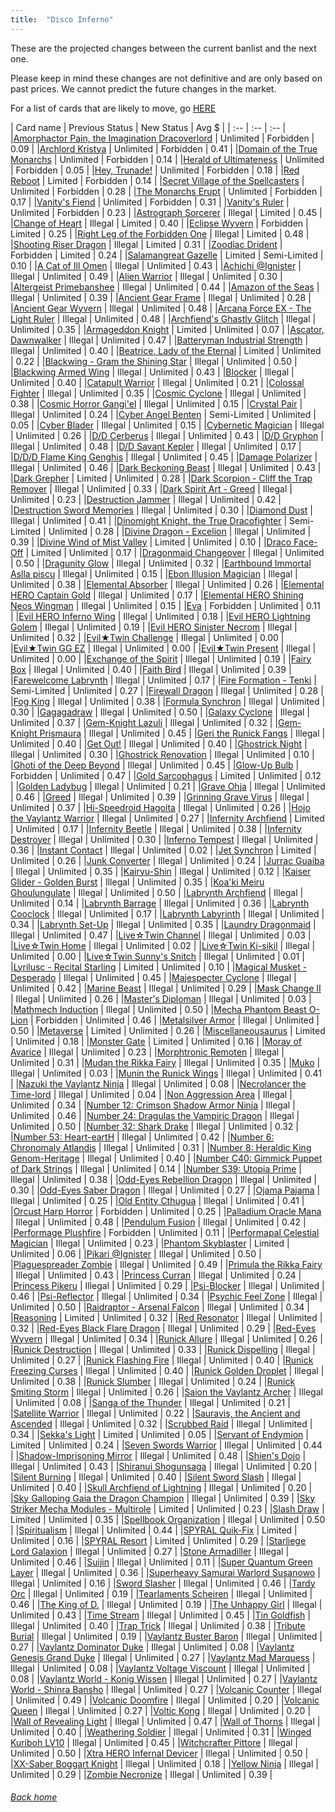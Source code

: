```yaml
---
title:  "Disco Inferno"
---
```


These are the projected changes between the current banlist and the next one.

Please keep in mind these changes are not definitive and are only based on past prices. We cannot predict the future changes in the market.

For a list of cards that are likely to move, go [HERE](closeprices)

| Card name | Previous Status | New Status | Avg $ |
| :-- | :-- | :-- |
|[Amorphactor Pain, the Imagination Dracoverlord](https://db.ygoprodeck.com/card/?search=Amorphactor%20Pain,%20the%20Imagination%20Dracoverlord) | Unlimited | Forbidden | 0.09 |
|[Archlord Kristya](https://db.ygoprodeck.com/card/?search=Archlord%20Kristya) | Unlimited | Forbidden | 0.41 |
|[Domain of the True Monarchs](https://db.ygoprodeck.com/card/?search=Domain%20of%20the%20True%20Monarchs) | Unlimited | Forbidden | 0.14 |
|[Herald of Ultimateness](https://db.ygoprodeck.com/card/?search=Herald%20of%20Ultimateness) | Unlimited | Forbidden | 0.05 |
|[Hey, Trunade!](https://db.ygoprodeck.com/card/?search=Hey,%20Trunade!) | Unlimited | Forbidden | 0.18 |
|[Red Reboot](https://db.ygoprodeck.com/card/?search=Red%20Reboot) | Limited | Forbidden | 0.14 |
|[Secret Village of the Spellcasters](https://db.ygoprodeck.com/card/?search=Secret%20Village%20of%20the%20Spellcasters) | Unlimited | Forbidden | 0.28 |
|[The Monarchs Erupt](https://db.ygoprodeck.com/card/?search=The%20Monarchs%20Erupt) | Unlimited | Forbidden | 0.17 |
|[Vanity's Fiend](https://db.ygoprodeck.com/card/?search=Vanity's%20Fiend) | Unlimited | Forbidden | 0.31 |
|[Vanity's Ruler](https://db.ygoprodeck.com/card/?search=Vanity's%20Ruler) | Unlimited | Forbidden | 0.23 |
|[Astrograph Sorcerer](https://db.ygoprodeck.com/card/?search=Astrograph%20Sorcerer) | Illegal | Limited | 0.45 |
|[Change of Heart](https://db.ygoprodeck.com/card/?search=Change%20of%20Heart) | Illegal | Limited | 0.40 |
|[Eclipse Wyvern](https://db.ygoprodeck.com/card/?search=Eclipse%20Wyvern) | Forbidden | Limited | 0.25 |
|[Right Leg of the Forbidden One](https://db.ygoprodeck.com/card/?search=Right%20Leg%20of%20the%20Forbidden%20One) | Illegal | Limited | 0.48 |
|[Shooting Riser Dragon](https://db.ygoprodeck.com/card/?search=Shooting%20Riser%20Dragon) | Illegal | Limited | 0.31 |
|[Zoodiac Drident](https://db.ygoprodeck.com/card/?search=Zoodiac%20Drident) | Forbidden | Limited | 0.24 |
|[Salamangreat Gazelle](https://db.ygoprodeck.com/card/?search=Salamangreat%20Gazelle) | Limited | Semi-Limited | 0.10 |
|[A Cat of Ill Omen](https://db.ygoprodeck.com/card/?search=A%20Cat%20of%20Ill%20Omen) | Illegal | Unlimited | 0.43 |
|[Achichi @Ignister](https://db.ygoprodeck.com/card/?search=Achichi%20@Ignister) | Illegal | Unlimited | 0.49 |
|[Alien Warrior](https://db.ygoprodeck.com/card/?search=Alien%20Warrior) | Illegal | Unlimited | 0.30 |
|[Altergeist Primebanshee](https://db.ygoprodeck.com/card/?search=Altergeist%20Primebanshee) | Illegal | Unlimited | 0.44 |
|[Amazon of the Seas](https://db.ygoprodeck.com/card/?search=Amazon%20of%20the%20Seas) | Illegal | Unlimited | 0.39 |
|[Ancient Gear Frame](https://db.ygoprodeck.com/card/?search=Ancient%20Gear%20Frame) | Illegal | Unlimited | 0.28 |
|[Ancient Gear Wyvern](https://db.ygoprodeck.com/card/?search=Ancient%20Gear%20Wyvern) | Illegal | Unlimited | 0.48 |
|[Arcana Force EX - The Light Ruler](https://db.ygoprodeck.com/card/?search=Arcana%20Force%20EX%20-%20The%20Light%20Ruler) | Illegal | Unlimited | 0.48 |
|[Archfiend's Ghastly Glitch](https://db.ygoprodeck.com/card/?search=Archfiend's%20Ghastly%20Glitch) | Illegal | Unlimited | 0.35 |
|[Armageddon Knight](https://db.ygoprodeck.com/card/?search=Armageddon%20Knight) | Limited | Unlimited | 0.07 |
|[Ascator, Dawnwalker](https://db.ygoprodeck.com/card/?search=Ascator,%20Dawnwalker) | Illegal | Unlimited | 0.47 |
|[Batteryman Industrial Strength](https://db.ygoprodeck.com/card/?search=Batteryman%20Industrial%20Strength) | Illegal | Unlimited | 0.40 |
|[Beatrice, Lady of the Eternal](https://db.ygoprodeck.com/card/?search=Beatrice,%20Lady%20of%20the%20Eternal) | Limited | Unlimited | 0.22 |
|[Blackwing - Gram the Shining Star](https://db.ygoprodeck.com/card/?search=Blackwing%20-%20Gram%20the%20Shining%20Star) | Illegal | Unlimited | 0.50 |
|[Blackwing Armed Wing](https://db.ygoprodeck.com/card/?search=Blackwing%20Armed%20Wing) | Illegal | Unlimited | 0.43 |
|[Blocker](https://db.ygoprodeck.com/card/?search=Blocker) | Illegal | Unlimited | 0.40 |
|[Catapult Warrior](https://db.ygoprodeck.com/card/?search=Catapult%20Warrior) | Illegal | Unlimited | 0.21 |
|[Colossal Fighter](https://db.ygoprodeck.com/card/?search=Colossal%20Fighter) | Illegal | Unlimited | 0.35 |
|[Cosmic Cyclone](https://db.ygoprodeck.com/card/?search=Cosmic%20Cyclone) | Illegal | Unlimited | 0.38 |
|[Cosmic Horror Gangi'el](https://db.ygoprodeck.com/card/?search=Cosmic%20Horror%20Gangi'el) | Illegal | Unlimited | 0.15 |
|[Crystal Pair](https://db.ygoprodeck.com/card/?search=Crystal%20Pair) | Illegal | Unlimited | 0.24 |
|[Cyber Angel Benten](https://db.ygoprodeck.com/card/?search=Cyber%20Angel%20Benten) | Semi-Limited | Unlimited | 0.05 |
|[Cyber Blader](https://db.ygoprodeck.com/card/?search=Cyber%20Blader) | Illegal | Unlimited | 0.15 |
|[Cybernetic Magician](https://db.ygoprodeck.com/card/?search=Cybernetic%20Magician) | Illegal | Unlimited | 0.26 |
|[D/D Cerberus](https://db.ygoprodeck.com/card/?search=D/D%20Cerberus) | Illegal | Unlimited | 0.43 |
|[D/D Gryphon](https://db.ygoprodeck.com/card/?search=D/D%20Gryphon) | Illegal | Unlimited | 0.48 |
|[D/D Savant Kepler](https://db.ygoprodeck.com/card/?search=D/D%20Savant%20Kepler) | Illegal | Unlimited | 0.17 |
|[D/D/D Flame King Genghis](https://db.ygoprodeck.com/card/?search=D/D/D%20Flame%20King%20Genghis) | Illegal | Unlimited | 0.45 |
|[Damage Polarizer](https://db.ygoprodeck.com/card/?search=Damage%20Polarizer) | Illegal | Unlimited | 0.46 |
|[Dark Beckoning Beast](https://db.ygoprodeck.com/card/?search=Dark%20Beckoning%20Beast) | Illegal | Unlimited | 0.43 |
|[Dark Grepher](https://db.ygoprodeck.com/card/?search=Dark%20Grepher) | Limited | Unlimited | 0.28 |
|[Dark Scorpion - Cliff the Trap Remover](https://db.ygoprodeck.com/card/?search=Dark%20Scorpion%20-%20Cliff%20the%20Trap%20Remover) | Illegal | Unlimited | 0.33 |
|[Dark Spirit Art - Greed](https://db.ygoprodeck.com/card/?search=Dark%20Spirit%20Art%20-%20Greed) | Illegal | Unlimited | 0.23 |
|[Destruction Jammer](https://db.ygoprodeck.com/card/?search=Destruction%20Jammer) | Illegal | Unlimited | 0.42 |
|[Destruction Sword Memories](https://db.ygoprodeck.com/card/?search=Destruction%20Sword%20Memories) | Illegal | Unlimited | 0.30 |
|[Diamond Dust](https://db.ygoprodeck.com/card/?search=Diamond%20Dust) | Illegal | Unlimited | 0.41 |
|[Dinomight Knight, the True Dracofighter](https://db.ygoprodeck.com/card/?search=Dinomight%20Knight,%20the%20True%20Dracofighter) | Semi-Limited | Unlimited | 0.28 |
|[Divine Dragon - Excelion](https://db.ygoprodeck.com/card/?search=Divine%20Dragon%20-%20Excelion) | Illegal | Unlimited | 0.39 |
|[Divine Wind of Mist Valley](https://db.ygoprodeck.com/card/?search=Divine%20Wind%20of%20Mist%20Valley) | Limited | Unlimited | 0.10 |
|[Draco Face-Off](https://db.ygoprodeck.com/card/?search=Draco%20Face-Off) | Limited | Unlimited | 0.17 |
|[Dragonmaid Changeover](https://db.ygoprodeck.com/card/?search=Dragonmaid%20Changeover) | Illegal | Unlimited | 0.50 |
|[Dragunity Glow](https://db.ygoprodeck.com/card/?search=Dragunity%20Glow) | Illegal | Unlimited | 0.32 |
|[Earthbound Immortal Aslla piscu](https://db.ygoprodeck.com/card/?search=Earthbound%20Immortal%20Aslla%20piscu) | Illegal | Unlimited | 0.15 |
|[Ebon Illusion Magician](https://db.ygoprodeck.com/card/?search=Ebon%20Illusion%20Magician) | Illegal | Unlimited | 0.38 |
|[Elemental Absorber](https://db.ygoprodeck.com/card/?search=Elemental%20Absorber) | Illegal | Unlimited | 0.26 |
|[Elemental HERO Captain Gold](https://db.ygoprodeck.com/card/?search=Elemental%20HERO%20Captain%20Gold) | Illegal | Unlimited | 0.17 |
|[Elemental HERO Shining Neos Wingman](https://db.ygoprodeck.com/card/?search=Elemental%20HERO%20Shining%20Neos%20Wingman) | Illegal | Unlimited | 0.15 |
|[Eva](https://db.ygoprodeck.com/card/?search=Eva) | Forbidden | Unlimited | 0.11 |
|[Evil HERO Inferno Wing](https://db.ygoprodeck.com/card/?search=Evil%20HERO%20Inferno%20Wing) | Illegal | Unlimited | 0.18 |
|[Evil HERO Lightning Golem](https://db.ygoprodeck.com/card/?search=Evil%20HERO%20Lightning%20Golem) | Illegal | Unlimited | 0.19 |
|[Evil HERO Sinister Necrom](https://db.ygoprodeck.com/card/?search=Evil%20HERO%20Sinister%20Necrom) | Illegal | Unlimited | 0.32 |
|[Evil★Twin Challenge](https://db.ygoprodeck.com/card/?search=Evil★Twin%20Challenge) | Illegal | Unlimited | 0.00 |
|[Evil★Twin GG EZ](https://db.ygoprodeck.com/card/?search=Evil★Twin%20GG%20EZ) | Illegal | Unlimited | 0.00 |
|[Evil★Twin Present](https://db.ygoprodeck.com/card/?search=Evil★Twin%20Present) | Illegal | Unlimited | 0.00 |
|[Exchange of the Spirit](https://db.ygoprodeck.com/card/?search=Exchange%20of%20the%20Spirit) | Illegal | Unlimited | 0.19 |
|[Fairy Box](https://db.ygoprodeck.com/card/?search=Fairy%20Box) | Illegal | Unlimited | 0.40 |
|[Faith Bird](https://db.ygoprodeck.com/card/?search=Faith%20Bird) | Illegal | Unlimited | 0.39 |
|[Farewelcome Labrynth](https://db.ygoprodeck.com/card/?search=Farewelcome%20Labrynth) | Illegal | Unlimited | 0.17 |
|[Fire Formation - Tenki](https://db.ygoprodeck.com/card/?search=Fire%20Formation%20-%20Tenki) | Semi-Limited | Unlimited | 0.27 |
|[Firewall Dragon](https://db.ygoprodeck.com/card/?search=Firewall%20Dragon) | Illegal | Unlimited | 0.28 |
|[Fog King](https://db.ygoprodeck.com/card/?search=Fog%20King) | Illegal | Unlimited | 0.38 |
|[Formula Synchron](https://db.ygoprodeck.com/card/?search=Formula%20Synchron) | Illegal | Unlimited | 0.30 |
|[Gagagadraw](https://db.ygoprodeck.com/card/?search=Gagagadraw) | Illegal | Unlimited | 0.50 |
|[Galaxy Cyclone](https://db.ygoprodeck.com/card/?search=Galaxy%20Cyclone) | Illegal | Unlimited | 0.37 |
|[Gem-Knight Lazuli](https://db.ygoprodeck.com/card/?search=Gem-Knight%20Lazuli) | Illegal | Unlimited | 0.32 |
|[Gem-Knight Prismaura](https://db.ygoprodeck.com/card/?search=Gem-Knight%20Prismaura) | Illegal | Unlimited | 0.45 |
|[Geri the Runick Fangs](https://db.ygoprodeck.com/card/?search=Geri%20the%20Runick%20Fangs) | Illegal | Unlimited | 0.40 |
|[Get Out!](https://db.ygoprodeck.com/card/?search=Get%20Out!) | Illegal | Unlimited | 0.40 |
|[Ghostrick Night](https://db.ygoprodeck.com/card/?search=Ghostrick%20Night) | Illegal | Unlimited | 0.30 |
|[Ghostrick Renovation](https://db.ygoprodeck.com/card/?search=Ghostrick%20Renovation) | Illegal | Unlimited | 0.10 |
|[Ghoti of the Deep Beyond](https://db.ygoprodeck.com/card/?search=Ghoti%20of%20the%20Deep%20Beyond) | Illegal | Unlimited | 0.45 |
|[Glow-Up Bulb](https://db.ygoprodeck.com/card/?search=Glow-Up%20Bulb) | Forbidden | Unlimited | 0.47 |
|[Gold Sarcophagus](https://db.ygoprodeck.com/card/?search=Gold%20Sarcophagus) | Limited | Unlimited | 0.12 |
|[Golden Ladybug](https://db.ygoprodeck.com/card/?search=Golden%20Ladybug) | Illegal | Unlimited | 0.21 |
|[Grave Ohja](https://db.ygoprodeck.com/card/?search=Grave%20Ohja) | Illegal | Unlimited | 0.46 |
|[Greed](https://db.ygoprodeck.com/card/?search=Greed) | Illegal | Unlimited | 0.39 |
|[Grinning Grave Virus](https://db.ygoprodeck.com/card/?search=Grinning%20Grave%20Virus) | Illegal | Unlimited | 0.37 |
|[Hi-Speedroid Hagoita](https://db.ygoprodeck.com/card/?search=Hi-Speedroid%20Hagoita) | Illegal | Unlimited | 0.26 |
|[Hojo the Vaylantz Warrior](https://db.ygoprodeck.com/card/?search=Hojo%20the%20Vaylantz%20Warrior) | Illegal | Unlimited | 0.27 |
|[Infernity Archfiend](https://db.ygoprodeck.com/card/?search=Infernity%20Archfiend) | Limited | Unlimited | 0.17 |
|[Infernity Beetle](https://db.ygoprodeck.com/card/?search=Infernity%20Beetle) | Illegal | Unlimited | 0.38 |
|[Infernity Destroyer](https://db.ygoprodeck.com/card/?search=Infernity%20Destroyer) | Illegal | Unlimited | 0.30 |
|[Inferno Tempest](https://db.ygoprodeck.com/card/?search=Inferno%20Tempest) | Illegal | Unlimited | 0.36 |
|[Instant Contact](https://db.ygoprodeck.com/card/?search=Instant%20Contact) | Illegal | Unlimited | 0.02 |
|[Jet Synchron](https://db.ygoprodeck.com/card/?search=Jet%20Synchron) | Limited | Unlimited | 0.26 |
|[Junk Converter](https://db.ygoprodeck.com/card/?search=Junk%20Converter) | Illegal | Unlimited | 0.24 |
|[Jurrac Guaiba](https://db.ygoprodeck.com/card/?search=Jurrac%20Guaiba) | Illegal | Unlimited | 0.35 |
|[Kairyu-Shin](https://db.ygoprodeck.com/card/?search=Kairyu-Shin) | Illegal | Unlimited | 0.12 |
|[Kaiser Glider - Golden Burst](https://db.ygoprodeck.com/card/?search=Kaiser%20Glider%20-%20Golden%20Burst) | Illegal | Unlimited | 0.35 |
|[Koa'ki Meiru Ghoulungulate](https://db.ygoprodeck.com/card/?search=Koa'ki%20Meiru%20Ghoulungulate) | Illegal | Unlimited | 0.50 |
|[Labrynth Archfiend](https://db.ygoprodeck.com/card/?search=Labrynth%20Archfiend) | Illegal | Unlimited | 0.14 |
|[Labrynth Barrage](https://db.ygoprodeck.com/card/?search=Labrynth%20Barrage) | Illegal | Unlimited | 0.36 |
|[Labrynth Cooclock](https://db.ygoprodeck.com/card/?search=Labrynth%20Cooclock) | Illegal | Unlimited | 0.17 |
|[Labrynth Labyrinth](https://db.ygoprodeck.com/card/?search=Labrynth%20Labyrinth) | Illegal | Unlimited | 0.34 |
|[Labrynth Set-Up](https://db.ygoprodeck.com/card/?search=Labrynth%20Set-Up) | Illegal | Unlimited | 0.35 |
|[Laundry Dragonmaid](https://db.ygoprodeck.com/card/?search=Laundry%20Dragonmaid) | Illegal | Unlimited | 0.47 |
|[Live☆Twin Channel](https://db.ygoprodeck.com/card/?search=Live☆Twin%20Channel) | Illegal | Unlimited | 0.03 |
|[Live☆Twin Home](https://db.ygoprodeck.com/card/?search=Live☆Twin%20Home) | Illegal | Unlimited | 0.02 |
|[Live☆Twin Ki-sikil](https://db.ygoprodeck.com/card/?search=Live☆Twin%20Ki-sikil) | Illegal | Unlimited | 0.00 |
|[Live☆Twin Sunny's Snitch](https://db.ygoprodeck.com/card/?search=Live☆Twin%20Sunny's%20Snitch) | Illegal | Unlimited | 0.01 |
|[Lyrilusc - Recital Starling](https://db.ygoprodeck.com/card/?search=Lyrilusc%20-%20Recital%20Starling) | Limited | Unlimited | 0.10 |
|[Magical Musket - Desperado](https://db.ygoprodeck.com/card/?search=Magical%20Musket%20-%20Desperado) | Illegal | Unlimited | 0.45 |
|[Majespecter Cyclone](https://db.ygoprodeck.com/card/?search=Majespecter%20Cyclone) | Illegal | Unlimited | 0.42 |
|[Marine Beast](https://db.ygoprodeck.com/card/?search=Marine%20Beast) | Illegal | Unlimited | 0.29 |
|[Mask Change II](https://db.ygoprodeck.com/card/?search=Mask%20Change%20II) | Illegal | Unlimited | 0.26 |
|[Master's Diploman](https://db.ygoprodeck.com/card/?search=Master's%20Diploman) | Illegal | Unlimited | 0.03 |
|[Mathmech Induction](https://db.ygoprodeck.com/card/?search=Mathmech%20Induction) | Illegal | Unlimited | 0.50 |
|[Mecha Phantom Beast O-Lion](https://db.ygoprodeck.com/card/?search=Mecha%20Phantom%20Beast%20O-Lion) | Forbidden | Unlimited | 0.46 |
|[Metalsilver Armor](https://db.ygoprodeck.com/card/?search=Metalsilver%20Armor) | Illegal | Unlimited | 0.50 |
|[Metaverse](https://db.ygoprodeck.com/card/?search=Metaverse) | Limited | Unlimited | 0.26 |
|[Miscellaneousaurus](https://db.ygoprodeck.com/card/?search=Miscellaneousaurus) | Limited | Unlimited | 0.18 |
|[Monster Gate](https://db.ygoprodeck.com/card/?search=Monster%20Gate) | Limited | Unlimited | 0.16 |
|[Moray of Avarice](https://db.ygoprodeck.com/card/?search=Moray%20of%20Avarice) | Illegal | Unlimited | 0.23 |
|[Morphtronic Remoten](https://db.ygoprodeck.com/card/?search=Morphtronic%20Remoten) | Illegal | Unlimited | 0.31 |
|[Mudan the Rikka Fairy](https://db.ygoprodeck.com/card/?search=Mudan%20the%20Rikka%20Fairy) | Illegal | Unlimited | 0.35 |
|[Muko](https://db.ygoprodeck.com/card/?search=Muko) | Illegal | Unlimited | 0.03 |
|[Munin the Runick Wings](https://db.ygoprodeck.com/card/?search=Munin%20the%20Runick%20Wings) | Illegal | Unlimited | 0.41 |
|[Nazuki the Vaylantz Ninja](https://db.ygoprodeck.com/card/?search=Nazuki%20the%20Vaylantz%20Ninja) | Illegal | Unlimited | 0.08 |
|[Necrolancer the Time-lord](https://db.ygoprodeck.com/card/?search=Necrolancer%20the%20Time-lord) | Illegal | Unlimited | 0.04 |
|[Non Aggression Area](https://db.ygoprodeck.com/card/?search=Non%20Aggression%20Area) | Illegal | Unlimited | 0.34 |
|[Number 12: Crimson Shadow Armor Ninja](https://db.ygoprodeck.com/card/?search=Number%2012:%20Crimson%20Shadow%20Armor%20Ninja) | Illegal | Unlimited | 0.46 |
|[Number 24: Dragulas the Vampiric Dragon](https://db.ygoprodeck.com/card/?search=Number%2024:%20Dragulas%20the%20Vampiric%20Dragon) | Illegal | Unlimited | 0.50 |
|[Number 32: Shark Drake](https://db.ygoprodeck.com/card/?search=Number%2032:%20Shark%20Drake) | Illegal | Unlimited | 0.32 |
|[Number 53: Heart-eartH](https://db.ygoprodeck.com/card/?search=Number%2053:%20Heart-eartH) | Illegal | Unlimited | 0.42 |
|[Number 6: Chronomaly Atlandis](https://db.ygoprodeck.com/card/?search=Number%206:%20Chronomaly%20Atlandis) | Illegal | Unlimited | 0.31 |
|[Number 8: Heraldic King Genom-Heritage](https://db.ygoprodeck.com/card/?search=Number%208:%20Heraldic%20King%20Genom-Heritage) | Illegal | Unlimited | 0.40 |
|[Number C40: Gimmick Puppet of Dark Strings](https://db.ygoprodeck.com/card/?search=Number%20C40:%20Gimmick%20Puppet%20of%20Dark%20Strings) | Illegal | Unlimited | 0.14 |
|[Number S39: Utopia Prime](https://db.ygoprodeck.com/card/?search=Number%20S39:%20Utopia%20Prime) | Illegal | Unlimited | 0.38 |
|[Odd-Eyes Rebellion Dragon](https://db.ygoprodeck.com/card/?search=Odd-Eyes%20Rebellion%20Dragon) | Illegal | Unlimited | 0.30 |
|[Odd-Eyes Saber Dragon](https://db.ygoprodeck.com/card/?search=Odd-Eyes%20Saber%20Dragon) | Illegal | Unlimited | 0.27 |
|[Ojama Pajama](https://db.ygoprodeck.com/card/?search=Ojama%20Pajama) | Illegal | Unlimited | 0.25 |
|[Old Entity Cthugua](https://db.ygoprodeck.com/card/?search=Old%20Entity%20Cthugua) | Illegal | Unlimited | 0.41 |
|[Orcust Harp Horror](https://db.ygoprodeck.com/card/?search=Orcust%20Harp%20Horror) | Forbidden | Unlimited | 0.25 |
|[Palladium Oracle Mana](https://db.ygoprodeck.com/card/?search=Palladium%20Oracle%20Mana) | Illegal | Unlimited | 0.48 |
|[Pendulum Fusion](https://db.ygoprodeck.com/card/?search=Pendulum%20Fusion) | Illegal | Unlimited | 0.42 |
|[Performage Plushfire](https://db.ygoprodeck.com/card/?search=Performage%20Plushfire) | Forbidden | Unlimited | 0.11 |
|[Performapal Celestial Magician](https://db.ygoprodeck.com/card/?search=Performapal%20Celestial%20Magician) | Illegal | Unlimited | 0.23 |
|[Phantom Skyblaster](https://db.ygoprodeck.com/card/?search=Phantom%20Skyblaster) | Limited | Unlimited | 0.06 |
|[Pikari @Ignister](https://db.ygoprodeck.com/card/?search=Pikari%20@Ignister) | Illegal | Unlimited | 0.50 |
|[Plaguespreader Zombie](https://db.ygoprodeck.com/card/?search=Plaguespreader%20Zombie) | Illegal | Unlimited | 0.49 |
|[Primula the Rikka Fairy](https://db.ygoprodeck.com/card/?search=Primula%20the%20Rikka%20Fairy) | Illegal | Unlimited | 0.43 |
|[Princess Curran](https://db.ygoprodeck.com/card/?search=Princess%20Curran) | Illegal | Unlimited | 0.24 |
|[Princess Pikeru](https://db.ygoprodeck.com/card/?search=Princess%20Pikeru) | Illegal | Unlimited | 0.29 |
|[Psi-Blocker](https://db.ygoprodeck.com/card/?search=Psi-Blocker) | Illegal | Unlimited | 0.46 |
|[Psi-Reflector](https://db.ygoprodeck.com/card/?search=Psi-Reflector) | Illegal | Unlimited | 0.34 |
|[Psychic Feel Zone](https://db.ygoprodeck.com/card/?search=Psychic%20Feel%20Zone) | Illegal | Unlimited | 0.50 |
|[Raidraptor - Arsenal Falcon](https://db.ygoprodeck.com/card/?search=Raidraptor%20-%20Arsenal%20Falcon) | Illegal | Unlimited | 0.34 |
|[Reasoning](https://db.ygoprodeck.com/card/?search=Reasoning) | Limited | Unlimited | 0.32 |
|[Red Resonator](https://db.ygoprodeck.com/card/?search=Red%20Resonator) | Illegal | Unlimited | 0.32 |
|[Red-Eyes Black Flare Dragon](https://db.ygoprodeck.com/card/?search=Red-Eyes%20Black%20Flare%20Dragon) | Illegal | Unlimited | 0.29 |
|[Red-Eyes Wyvern](https://db.ygoprodeck.com/card/?search=Red-Eyes%20Wyvern) | Illegal | Unlimited | 0.34 |
|[Runick Allure](https://db.ygoprodeck.com/card/?search=Runick%20Allure) | Illegal | Unlimited | 0.26 |
|[Runick Destruction](https://db.ygoprodeck.com/card/?search=Runick%20Destruction) | Illegal | Unlimited | 0.33 |
|[Runick Dispelling](https://db.ygoprodeck.com/card/?search=Runick%20Dispelling) | Illegal | Unlimited | 0.27 |
|[Runick Flashing Fire](https://db.ygoprodeck.com/card/?search=Runick%20Flashing%20Fire) | Illegal | Unlimited | 0.40 |
|[Runick Freezing Curses](https://db.ygoprodeck.com/card/?search=Runick%20Freezing%20Curses) | Illegal | Unlimited | 0.40 |
|[Runick Golden Droplet](https://db.ygoprodeck.com/card/?search=Runick%20Golden%20Droplet) | Illegal | Unlimited | 0.38 |
|[Runick Slumber](https://db.ygoprodeck.com/card/?search=Runick%20Slumber) | Illegal | Unlimited | 0.24 |
|[Runick Smiting Storm](https://db.ygoprodeck.com/card/?search=Runick%20Smiting%20Storm) | Illegal | Unlimited | 0.26 |
|[Saion the Vaylantz Archer](https://db.ygoprodeck.com/card/?search=Saion%20the%20Vaylantz%20Archer) | Illegal | Unlimited | 0.08 |
|[Sanga of the Thunder](https://db.ygoprodeck.com/card/?search=Sanga%20of%20the%20Thunder) | Illegal | Unlimited | 0.21 |
|[Satellite Warrior](https://db.ygoprodeck.com/card/?search=Satellite%20Warrior) | Illegal | Unlimited | 0.22 |
|[Sauravis, the Ancient and Ascended](https://db.ygoprodeck.com/card/?search=Sauravis,%20the%20Ancient%20and%20Ascended) | Illegal | Unlimited | 0.32 |
|[Scrubbed Raid](https://db.ygoprodeck.com/card/?search=Scrubbed%20Raid) | Illegal | Unlimited | 0.34 |
|[Sekka's Light](https://db.ygoprodeck.com/card/?search=Sekka's%20Light) | Limited | Unlimited | 0.05 |
|[Servant of Endymion](https://db.ygoprodeck.com/card/?search=Servant%20of%20Endymion) | Limited | Unlimited | 0.24 |
|[Seven Swords Warrior](https://db.ygoprodeck.com/card/?search=Seven%20Swords%20Warrior) | Illegal | Unlimited | 0.44 |
|[Shadow-Imprisoning Mirror](https://db.ygoprodeck.com/card/?search=Shadow-Imprisoning%20Mirror) | Illegal | Unlimited | 0.48 |
|[Shien's Dojo](https://db.ygoprodeck.com/card/?search=Shien's%20Dojo) | Illegal | Unlimited | 0.43 |
|[Shiranui Shogunsaga](https://db.ygoprodeck.com/card/?search=Shiranui%20Shogunsaga) | Illegal | Unlimited | 0.20 |
|[Silent Burning](https://db.ygoprodeck.com/card/?search=Silent%20Burning) | Illegal | Unlimited | 0.40 |
|[Silent Sword Slash](https://db.ygoprodeck.com/card/?search=Silent%20Sword%20Slash) | Illegal | Unlimited | 0.40 |
|[Skull Archfiend of Lightning](https://db.ygoprodeck.com/card/?search=Skull%20Archfiend%20of%20Lightning) | Illegal | Unlimited | 0.20 |
|[Sky Galloping Gaia the Dragon Champion](https://db.ygoprodeck.com/card/?search=Sky%20Galloping%20Gaia%20the%20Dragon%20Champion) | Illegal | Unlimited | 0.39 |
|[Sky Striker Mecha Modules - Multirole](https://db.ygoprodeck.com/card/?search=Sky%20Striker%20Mecha%20Modules%20-%20Multirole) | Limited | Unlimited | 0.23 |
|[Slash Draw](https://db.ygoprodeck.com/card/?search=Slash%20Draw) | Limited | Unlimited | 0.35 |
|[Spellbook Organization](https://db.ygoprodeck.com/card/?search=Spellbook%20Organization) | Illegal | Unlimited | 0.50 |
|[Spiritualism](https://db.ygoprodeck.com/card/?search=Spiritualism) | Illegal | Unlimited | 0.44 |
|[SPYRAL Quik-Fix](https://db.ygoprodeck.com/card/?search=SPYRAL%20Quik-Fix) | Limited | Unlimited | 0.16 |
|[SPYRAL Resort](https://db.ygoprodeck.com/card/?search=SPYRAL%20Resort) | Limited | Unlimited | 0.29 |
|[Starliege Lord Galaxion](https://db.ygoprodeck.com/card/?search=Starliege%20Lord%20Galaxion) | Illegal | Unlimited | 0.27 |
|[Stone Armadiller](https://db.ygoprodeck.com/card/?search=Stone%20Armadiller) | Illegal | Unlimited | 0.46 |
|[Suijin](https://db.ygoprodeck.com/card/?search=Suijin) | Illegal | Unlimited | 0.11 |
|[Super Quantum Green Layer](https://db.ygoprodeck.com/card/?search=Super%20Quantum%20Green%20Layer) | Illegal | Unlimited | 0.36 |
|[Superheavy Samurai Warlord Susanowo](https://db.ygoprodeck.com/card/?search=Superheavy%20Samurai%20Warlord%20Susanowo) | Illegal | Unlimited | 0.16 |
|[Sword Slasher](https://db.ygoprodeck.com/card/?search=Sword%20Slasher) | Illegal | Unlimited | 0.46 |
|[Tardy Orc](https://db.ygoprodeck.com/card/?search=Tardy%20Orc) | Illegal | Unlimited | 0.19 |
|[Tearlaments Scheiren](https://db.ygoprodeck.com/card/?search=Tearlaments%20Scheiren) | Illegal | Unlimited | 0.46 |
|[The King of D.](https://db.ygoprodeck.com/card/?search=The%20King%20of%20D.) | Illegal | Unlimited | 0.19 |
|[The Unhappy Girl](https://db.ygoprodeck.com/card/?search=The%20Unhappy%20Girl) | Illegal | Unlimited | 0.43 |
|[Time Stream](https://db.ygoprodeck.com/card/?search=Time%20Stream) | Illegal | Unlimited | 0.45 |
|[Tin Goldfish](https://db.ygoprodeck.com/card/?search=Tin%20Goldfish) | Illegal | Unlimited | 0.40 |
|[Trap Trick](https://db.ygoprodeck.com/card/?search=Trap%20Trick) | Illegal | Unlimited | 0.38 |
|[Tribute Burial](https://db.ygoprodeck.com/card/?search=Tribute%20Burial) | Illegal | Unlimited | 0.19 |
|[Vaylantz Buster Baron](https://db.ygoprodeck.com/card/?search=Vaylantz%20Buster%20Baron) | Illegal | Unlimited | 0.27 |
|[Vaylantz Dominator Duke](https://db.ygoprodeck.com/card/?search=Vaylantz%20Dominator%20Duke) | Illegal | Unlimited | 0.08 |
|[Vaylantz Genesis Grand Duke](https://db.ygoprodeck.com/card/?search=Vaylantz%20Genesis%20Grand%20Duke) | Illegal | Unlimited | 0.27 |
|[Vaylantz Mad Marquess](https://db.ygoprodeck.com/card/?search=Vaylantz%20Mad%20Marquess) | Illegal | Unlimited | 0.08 |
|[Vaylantz Voltage Viscount](https://db.ygoprodeck.com/card/?search=Vaylantz%20Voltage%20Viscount) | Illegal | Unlimited | 0.08 |
|[Vaylantz World - Konig Wissen](https://db.ygoprodeck.com/card/?search=Vaylantz%20World%20-%20Konig%20Wissen) | Illegal | Unlimited | 0.27 |
|[Vaylantz World - Shinra Bansho](https://db.ygoprodeck.com/card/?search=Vaylantz%20World%20-%20Shinra%20Bansho) | Illegal | Unlimited | 0.27 |
|[Volcanic Counter](https://db.ygoprodeck.com/card/?search=Volcanic%20Counter) | Illegal | Unlimited | 0.49 |
|[Volcanic Doomfire](https://db.ygoprodeck.com/card/?search=Volcanic%20Doomfire) | Illegal | Unlimited | 0.20 |
|[Volcanic Queen](https://db.ygoprodeck.com/card/?search=Volcanic%20Queen) | Illegal | Unlimited | 0.27 |
|[Voltic Kong](https://db.ygoprodeck.com/card/?search=Voltic%20Kong) | Illegal | Unlimited | 0.20 |
|[Wall of Revealing Light](https://db.ygoprodeck.com/card/?search=Wall%20of%20Revealing%20Light) | Illegal | Unlimited | 0.47 |
|[Wall of Thorns](https://db.ygoprodeck.com/card/?search=Wall%20of%20Thorns) | Illegal | Unlimited | 0.40 |
|[Weathering Soldier](https://db.ygoprodeck.com/card/?search=Weathering%20Soldier) | Illegal | Unlimited | 0.31 |
|[Winged Kuriboh LV10](https://db.ygoprodeck.com/card/?search=Winged%20Kuriboh%20LV10) | Illegal | Unlimited | 0.45 |
|[Witchcrafter Pittore](https://db.ygoprodeck.com/card/?search=Witchcrafter%20Pittore) | Illegal | Unlimited | 0.50 |
|[Xtra HERO Infernal Devicer](https://db.ygoprodeck.com/card/?search=Xtra%20HERO%20Infernal%20Devicer) | Illegal | Unlimited | 0.50 |
|[XX-Saber Boggart Knight](https://db.ygoprodeck.com/card/?search=XX-Saber%20Boggart%20Knight) | Illegal | Unlimited | 0.18 |
|[Yellow Ninja](https://db.ygoprodeck.com/card/?search=Yellow%20Ninja) | Illegal | Unlimited | 0.29 |
|[Zombie Necronize](https://db.ygoprodeck.com/card/?search=Zombie%20Necronize) | Illegal | Unlimited | 0.39 |

###### [Back home](index)
